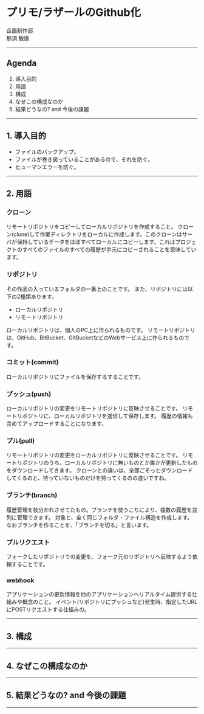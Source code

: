 プリモ/ラザールのGithub化
===

企画制作部<br>
那須 毅康

---

## Agenda

1. 導入目的
2. 用語
3. 構成
4. なぜこの構成なのか
5. 結果どうなの? and 今後の課題

---

## 1. 導入目的

- ファイルのバックアップ。
- ファイルが巻き戻っていることがあるので、それを防ぐ。
- ヒューマンエラーを防ぐ。

---

## 2. 用語

### クローン

リモートリポジトリをコピーしてローカルリポジトリを作成すること。
クローン(clone)して作業ディレクトリをローカルに作成します。このクローンはサーバが保持しているデータをほぼすべてローカルにコピーします。これはプロジェクトのすべてのファイルのすべての履歴が手元にコピーされることを意味しています。

### リポジトリ

その作品の入っているフォルダの一番上のことです。
また、リポジトリには以下の2種類あります。

- ローカルリポジトリ
- リモートリポジトリ

ローカルリポジトリは、個人のPC上に作られるものです。
リモートリポジトリは、GitHub、BitBucket、GitBucketなどのWebサービス上に作られるものです。

### コミット(commit)

ローカルリポジトリにファイルを保存するすることです。

### プッシュ(push)

ローカルリポジトリの変更をリモートリポジトリに反映させることです。
リモートリポジトリに、ローカルリポジトリを送信して保存します。
履歴の情報も含めてアップロードすることになります。

### プル(pull)

リモートリポジトリの変更をローカルリポジトリに反映させることです。
リモートリポジトリのうち、ローカルリポジトリに無いものとか誰かが更新したものをダウンロードしてきます。
クローンとの違いは、全部ごそっとダウンロードしてくるのと、持っていないものだけを持ってくるのの違いですね。

### ブランチ(branch)

履歴管理を枝分かれさせてたもの。ブランチを使うこちにより、複数の履歴を並列に管理できます。
対象と、全く同じフォルダ・ファイル構造を作成します。
なおブランチを作ることを、「ブランチを切る」と言います。

### プルリクエスト

フォークしたリポジトリでの変更を、フォーク元のリポジトリへ反映するよう依頼することです。

### webhook

アプリケーションの更新情報を他のアプリケーションへリアルタイム提供する仕組みや概念のこと。
イベント(リポジトリにプッシュなど)発生時、指定したURLにPOSTリクエストする仕組みの。

---

## 3. 構成

---

## 4. なぜこの構成なのか

---

## 5. 結果どうなの? and 今後の課題

---
